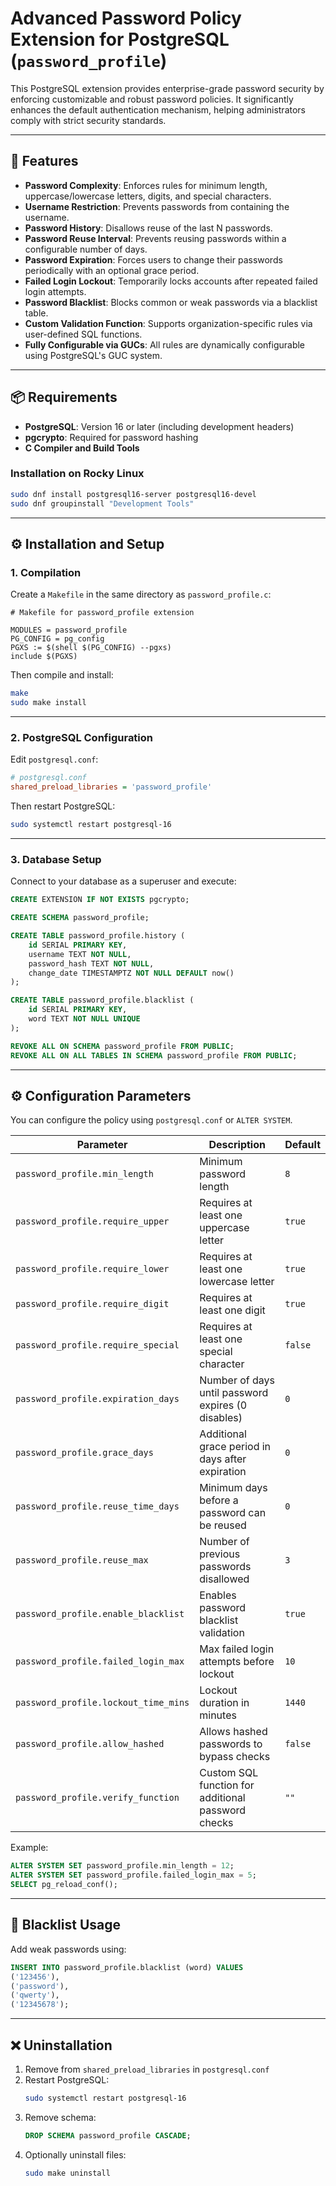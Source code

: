 
# Advanced Password Policy Extension for PostgreSQL (`password_profile`)

This PostgreSQL extension provides enterprise-grade password security by enforcing customizable and robust password policies. It significantly enhances the default authentication mechanism, helping administrators comply with strict security standards.

---

## 🔐 Features

- **Password Complexity**: Enforces rules for minimum length, uppercase/lowercase letters, digits, and special characters.
- **Username Restriction**: Prevents passwords from containing the username.
- **Password History**: Disallows reuse of the last N passwords.
- **Password Reuse Interval**: Prevents reusing passwords within a configurable number of days.
- **Password Expiration**: Forces users to change their passwords periodically with an optional grace period.
- **Failed Login Lockout**: Temporarily locks accounts after repeated failed login attempts.
- **Password Blacklist**: Blocks common or weak passwords via a blacklist table.
- **Custom Validation Function**: Supports organization-specific rules via user-defined SQL functions.
- **Fully Configurable via GUCs**: All rules are dynamically configurable using PostgreSQL's GUC system.

---

## 📦 Requirements

- **PostgreSQL**: Version 16 or later (including development headers)
- **pgcrypto**: Required for password hashing
- **C Compiler and Build Tools**

### Installation on Rocky Linux

```bash
sudo dnf install postgresql16-server postgresql16-devel
sudo dnf groupinstall "Development Tools"
```

---

## ⚙️ Installation and Setup

### 1. Compilation

Create a `Makefile` in the same directory as `password_profile.c`:

```make
# Makefile for password_profile extension

MODULES = password_profile
PG_CONFIG = pg_config
PGXS := $(shell $(PG_CONFIG) --pgxs)
include $(PGXS)
```

Then compile and install:

```bash
make
sudo make install
```

---

### 2. PostgreSQL Configuration

Edit `postgresql.conf`:

```ini
# postgresql.conf
shared_preload_libraries = 'password_profile'
```

Then restart PostgreSQL:

```bash
sudo systemctl restart postgresql-16
```

---

### 3. Database Setup

Connect to your database as a superuser and execute:

```sql
CREATE EXTENSION IF NOT EXISTS pgcrypto;

CREATE SCHEMA password_profile;

CREATE TABLE password_profile.history (
    id SERIAL PRIMARY KEY,
    username TEXT NOT NULL,
    password_hash TEXT NOT NULL,
    change_date TIMESTAMPTZ NOT NULL DEFAULT now()
);

CREATE TABLE password_profile.blacklist (
    id SERIAL PRIMARY KEY,
    word TEXT NOT NULL UNIQUE
);

REVOKE ALL ON SCHEMA password_profile FROM PUBLIC;
REVOKE ALL ON ALL TABLES IN SCHEMA password_profile FROM PUBLIC;
```

---

## ⚙️ Configuration Parameters

You can configure the policy using `postgresql.conf` or `ALTER SYSTEM`.

| Parameter                          | Description                                                                 | Default |
|-----------------------------------|-----------------------------------------------------------------------------|---------|
| `password_profile.min_length`       | Minimum password length                                                    | `8`     |
| `password_profile.require_upper`    | Requires at least one uppercase letter                                     | `true`  |
| `password_profile.require_lower`    | Requires at least one lowercase letter                                     | `true`  |
| `password_profile.require_digit`    | Requires at least one digit                                                | `true`  |
| `password_profile.require_special`  | Requires at least one special character                                    | `false` |
| `password_profile.expiration_days`  | Number of days until password expires (0 disables)                         | `0`     |
| `password_profile.grace_days`       | Additional grace period in days after expiration                           | `0`     |
| `password_profile.reuse_time_days`  | Minimum days before a password can be reused                               | `0`     |
| `password_profile.reuse_max`        | Number of previous passwords disallowed                                    | `3`     |
| `password_profile.enable_blacklist`| Enables password blacklist validation                                      | `true`  |
| `password_profile.failed_login_max`| Max failed login attempts before lockout                                   | `10`    |
| `password_profile.lockout_time_mins`| Lockout duration in minutes                                                | `1440`  |
| `password_profile.allow_hashed`     | Allows hashed passwords to bypass checks                                   | `false` |
| `password_profile.verify_function`  | Custom SQL function for additional password checks                         | `""`    |

Example:

```sql
ALTER SYSTEM SET password_profile.min_length = 12;
ALTER SYSTEM SET password_profile.failed_login_max = 5;
SELECT pg_reload_conf();
```

---

## 🧱 Blacklist Usage

Add weak passwords using:

```sql
INSERT INTO password_profile.blacklist (word) VALUES
('123456'),
('password'),
('qwerty'),
('12345678');
```

---

## ❌ Uninstallation

1. Remove from `shared_preload_libraries` in `postgresql.conf`
2. Restart PostgreSQL:
   ```bash
   sudo systemctl restart postgresql-16
   ```
3. Remove schema:
   ```sql
   DROP SCHEMA password_profile CASCADE;
   ```
4. Optionally uninstall files:
   ```bash
   sudo make uninstall
   ```


